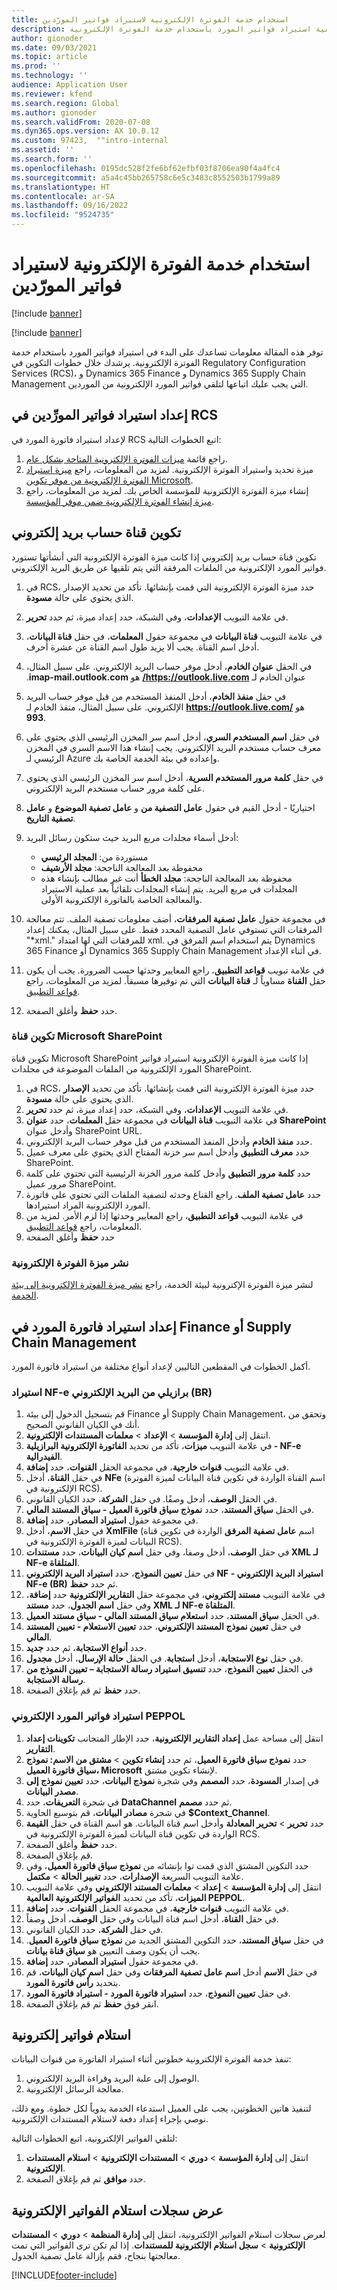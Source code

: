 ```yaml
---
title: استخدام خدمة الفوترة الإلكترونية لاستيراد فواتير المورّدين
description: توفر هذه المقالة معلومات عن كيفية استيراد فواتير المورد باستخدام خدمة الفوترة الإلكترونية.
author: gionoder
ms.date: 09/03/2021
ms.topic: article
ms.prod: ''
ms.technology: ''
audience: Application User
ms.reviewer: kfend
ms.search.region: Global
ms.author: gionoder
ms.search.validFrom: 2020-07-08
ms.dyn365.ops.version: AX 10.0.12
ms.custom: 97423,  ""intro-internal
ms.assetid: ''
ms.search.form: ''
ms.openlocfilehash: 0195dc528f2fe6bf62efbf03f8706ea90f4a4fc4
ms.sourcegitcommit: a5a4c45bb265758c6e5c3483c8552503b1799a89
ms.translationtype: HT
ms.contentlocale: ar-SA
ms.lasthandoff: 09/16/2022
ms.locfileid: "9524735"
---
```

# <a name="use-the-electronic-invoicing-service-to-import-vendor-invoices"></a>استخدام خدمة الفوترة الإلكترونية لاستيراد فواتير المورّدين

[!include [banner](../includes/banner.md)]

[!include [banner](../includes/preview-banner.md)]

توفر هذه المقالة معلومات تساعدك على البدء في استيراد فواتير المورد باستخدام خدمة الفوترة الإلكترونية. يرشدك خلال خطوات التكوين في Regulatory Configuration Services‏ (RCS)، و Dynamics 365 Finance و Dynamics 365 Supply Chain Management التي يجب عليك اتباعها لتلقي فواتير المورد الإلكترونية من الموردين.

## <a name="set-up-vendor-invoice-import-in-rcs"></a>إعداد استيراد فواتير المورِّدين في RCS
لإعداد استيراد فاتورة المورد في RCS اتبع الخطوات التالية:

1. راجع قائمة [ميزات الفوترة الإلكترونية المتاحة بشكل عام](e-invoicing-configuration-rcs.md#generally-available-features).
2. ميزة تحديد واستيراد الفوترة الإلكترونية. لمزيد من المعلومات، راجع [ميزة استيراد الفوترة الإلكترونية من موفر تكوين Microsoft](e-invoicing-get-started.md#import-an-electronic-invoicing-feature-from-the-microsoft-configuration-provider).
3. إنشاء ميزة الفوترة الإلكترونية للمؤسسة الخاص بك. لمزيد من المعلومات، راجع [ميزة إنشاء الفوترة الإلكترونية ضمن موفر المؤسسة](e-invoicing-get-started.md#create-an-electronic-invoicing-feature-under-your-organization-provider).

## <a name="configure-an-email-account-channel"></a>تكوين قناة حساب بريد إلكتروني

تكوين قناة حساب بريد إلكتروني إذا كانت ميزة الفوترة الإلكترونية التي أنشأتها تستورد فواتير المورد الإلكترونية من الملفات المرفقة التي يتم تلقيها عن طريق البريد الإلكتروني.

1. في RCS، حدد ميزة الفوترة الإلكترونية التي قمت بإنشائها. تأكد من تحديد الإصدار الذي يحتوي على حالة **مسودة**.
2. في علامة التبويب **الإعدادات**، وفي الشبكة، حدد إعداد ميزة، ثم حدد **تحرير**.
3. في علامة التبويب **قناة البيانات** في مجموعة حقول **المعلمات**، في حقل **قناة البيانات**، أدخل اسم القناة. يجب ألا يزيد طول اسم القناة عن عشرة أحرف.
4. في الحقل **‏‫عنوان الخادم**، أدخل موفر حساب البريد الإلكتروني. على سبيل المثال، عنوان الخادم لـ **https://outlook.live.com/** هو **imap-mail.outlook.com**.
5. في حقل **منفذ الخادم**، أدخل المنفذ المستخدم من قبل موفر حساب البريد الإلكتروني. على سبيل المثال، منفذ الخادم لـ **https://outlook.live.com/** هو **993**.
6. في حقل **اسم المستخدم السري**، أدخل اسم سر المخزن الرئيسي الذي يحتوي على معرف حساب مستخدم البريد الإلكتروني. يجب إنشاء هذا الاسم السري في المخزن الرئيسي لـ Azure وإعداده في بيئة الخدمة الخاصة بك. 
7. في حقل **كلمة مرور المستخدم السرية**، أدخل اسم سر المخزن الرئيسي الذي يحتوي على كلمة مرور حساب مستخدم البريد الإلكتروني.
8. اختياريًا - أدخل القيم في حقول **عامل التصفية من** و **عامل تصفية الموضوع** و **عامل تصفية التاريخ**.
9. أدخل أسماء مجلدات مربع البريد حيث ستكون رسائل البريد:

    - مستوردة من: **المجلد الرئيسي**
    - محفوظة بعد المعالجة الناجحة: **مجلد الأرشيف**
    - محفوظة بعد المعالجة الناجحة: **مجلد الخطأ** أنت غير مطالب بإنشاء هذه المجلدات في مربع البريد. يتم إنشاء المجلدات تلقائياً بعد عملية الاستيراد والمعالجة الخاصة بالفاتورة الإلكترونية الأولى. 
   
10. في مجموعة حقول **عامل تصفية المرفقات**، أضف معلومات تصفية الملف. تتم معالجة المرفقات التي تستوفي عامل التصفية المحدد فقط. على سبيل المثال، يمكنك إعداد "\*xml." للمرفقات التي لها امتداد xml. يتم استخدام اسم المرفق في Dynamics 365 Finance أو Dynamics 365 Supply Chain Management في أثناء الإعداد. 
11. في علامة تبويب **قواعد التطبيق**، راجع المعايير وحدثها حسب الضرورة. يجب أن يكون حقل **القناة** مساوياً لـ **قناة البيانات** التي تم توفيرها مسبقاً. لمزيد من المعلومات، راجع [قواعد التطبيق‬](e-invoicing-configuration-rcs.md#applicability-rules).
12. حدد **حفظ** وأغلق الصفحة.

### <a name="configure-a-microsoft-sharepoint-channel"></a>تكوين قناة Microsoft SharePoint

تكوين قناة Microsoft SharePoint إذا كانت ميزة الفوترة الإلكترونية استيراد فواتير المورد الإلكترونية من الملفات الموضوعة في مجلدات SharePoint.

1. في RCS، حدد ميزة الفوترة الإلكترونية التي قمت بإنشائها. تأكد من تحديد **الإصدار** الذي يحتوي على حالة **مسودة**.
2. في علامة التبويب **الإعدادات**، وفي الشبكة، حدد إعداد ميزة، ثم حدد **تحرير**.
3. في علامة التبويب **قناة البيانات** في مجموعة حقل **المعلمات**، حدد **عنوان SharePoint** وأدخل عنوان SharePoint URL.
4. حدد **منفذ الخادم** وأدخل المنفذ المستخدم من قبل موفر حساب البريد الإلكتروني.
5. حدد **معرف التطبيق** وأدخل اسم سر خزنة المفتاح الذي يحتوي على معرف عميل SharePoint.
6. حدد **كلمة مرور التطبيق** وأدخل كلمة مرور الخزنة الرئيسية التي تحتوي على كلمة مرور عميل SharePoint.
7. حدد **عامل تصفية الملف**. راجع القناع وحدثه لتصفية الملفات التي تحتوي على فاتورة المورد الإلكترونية المراد استيرادها.
8. في علامة التبويب **قواعد التطبيق**، راجع المعايير وحدثها إذا لزم الأمر. لمزيد من المعلومات، راجع [قواعد التطبيق‬](e-invoicing-configuration-rcs.md#applicability-rules).
9. حدد **حفظ** وأغلق الصفحة

### <a name="deploy-an-electronic-invoicing-feature"></a>نشر ميزة الفوترة الإلكترونية

لنشر ميزة الفوترة الإكترونية لبيئة الخدمة، راجع [نشر ميزة الفوترة الإلكترونية إلى بيئة الخدمة](e-invoicing-get-started.md#deploy-the-electronic-invoicing-feature-to-service-environment).

## <a name="set-up-vendor-invoice-import-in-finance-or-supply-chain-management"></a>إعداد استيراد فاتورة المورد في Finance أو Supply Chain Management
أكمل الخطوات في المقطعين التاليين لإعداد أنواع مختلفة من استيراد فاتورة المورد.

### <a name="import-brazilian-nf-e-from-email"></a>استيراد NF-e برازيلي من البريد الإلكتروني (BR)

1. قم بتسجيل الدخول إلى بيئة Finance أو Supply Chain Management، وتحقق من أنك في الكيان القانوني الصحيح.
2. انتقل إلى **إدارة المؤسسة** > **الإعداد** > **معلمات المستندات الإلكترونية**.
3. في علامة التبويب **ميزات**، تأكد من تحديد **الفاتورة الإلكترونية البرازيلية - NF-e الفيدرالية**.
4. في علامة التبويب **قنوات خارجية**، في مجموعة الحقل **القنوات**، حدد **إضافة**.
5. في حقل **القناة**، أدخل **NFe** (اسم القناة الواردة في تكوين قناة البيانات لميزة الفوترة الإلكترونية في RCS).
6. في الحقل **الوصف**، أدخل وصفًا. في حقل **الشركة**، حدد الكيان القانوني.
7. في الحقل **سياق المستند**، حدد **نموذج سياق فاتورة العميل - سياق المستند المالي**.
8. في مجموعة حقول **استيراد المصادر**، حدد **إضافة**.
9. في حقل **الاسم**، أدخل **XmlFile** (اسم **عامل تصفية المرفق** الواردة في تكوين قناة البيانات لميزة الفوترة الإلكترونية في RCS).
10. في حقل **الوصف**، أدخل وصفا، وفي حقل **اسم كيان البيانات**، حدد **مستندات XML لـ NF-e المتلقاة**.
11. في حقل **تعيين النموذج**، حدد **استيراد البريد الإلكتروني NF - استيراد البريد الإلكتروني NF-e (BR)** ثم حدد **حفظ**.
12. في علامة التبويب **مستند إلكتروني**، في مجموعة حقل **التقارير الإلكترونية** حدد **إضافة**، وفي حقل **اسم الجدول**، حدد **مستند XML لـ NF-e المتلقاة**.
13. في الحقل **سياق المستند**، حدد **استعلام سياق المستند المالي - سياق مستند العميل**.
14. في حقل **تعيين نموذج المستند الإلكتروني**، حدد **تعيين الاستعلام - تعيين المستند المالي**.
15. حدد **أنواع الاستجابة**، ثم حدد **جديد**.
16. في حقل **نوع الاستجابة**، أدخل **استجابة**. في الحقل **حالة الإرسال**، أدخل **مجدول**.
17. في الحقل **تعيين النموذج**، حدد **تنسيق استيراد رسالة الاستجابة – تعيين النموذج من رسالة الاستجابة**.
18. حدد **حفظ** ثم قم بإغلاق الصفحة.

### <a name="import-peppol-electronic-vendor-invoices"></a>استيراد فواتير المورد الإلكتروني PEPPOL

1. انتقل إلى مساحة عمل **إعداد التقارير الإلكترونية**، حدد الإطار المتجانب **تكوينات إعداد التقارير**.
2. حدد **نموذج سياق فاتورة العميل**، ثم حدد **إنشاء تكوين** > **مشتق من الاسم: نموذج سياق فاتورة العميل، Microsoft** لإنشاء تكوين مشتق.
3. في إصدار **المسودة**، حدد **المصمم** وفي شجرة **نموذج البيانات**، حدد **تعيين نموذج إلى مصدر البيانات**.
4. في شجرة **التعريفات**، حدد **DataChannel** ثم حدد **مصمم**.
5. في شجرة **مصادر البيانات**، قم بتوسيع الحاوية **$Context\_Channel**. 
6. في حقل **القيمة‏‎** حدد **تحرير** > **‏‫تحرير المعادلة‬** وأدخل اسم قناة البيانات. هو اسم القناة الواردة في تكوين قناة البيانات لميزة الفوترة الإلكترونية في RCS. 
7. حدد **حفظ** وأغلق الصفحة.
8. قم بإغلاق الصفحة.
9. حدد التكوين المشتق الذي قمت توا بإنشائه من **نموذج سياق فاتورة العميل**، وفي علامة التبويب السريعة **الإصدارات**، حدد **تغيير الحالة** > **مكتمل**.
10. انتقل إلى **إدارة المؤسسة** > **إعداد** > **معلمات المستند الإلكتروني** وفي علامة التبويب **الميزات**، تأكد من تحديد **الفواتير الإلكترونية العالمية PEPPOL**. 
11. في علامة التبويب **قنوات خارجية**، في مجموعة الحقل **القنوات**، حدد **إضافة**.
12. في حقل **القناة**، أدخل اسم قناة البيانات وفي حقل **الوصف**، أدخل وصفاً.
13. في حقل **الشركة**، حدد الكيان القانوني. 
14. في حقل **سياق المستند**، حدد التكوين المشتق الجديد من **نموذج سياق فاتورة العميل**. يجب أن يكون وصف التعيين هو **سياق قناة بيانات**.
15. في مجموعة حقول **استيراد المصادر**، حدد **إضافة**.
16. في حقل **الاسم** أدخل **اسم عامل تصفية المرفقات** وفي حقل **اسم كيان البيانات**، قم بتحديد **رأس فاتورة المورد**.
17. في حقل **تعيين النموذج**، حدد **استيراد فاتورة المورد - استيراد فاتورة المورد**.
18. انقر فوق **حفظ** ثم قم بإغلاق الصفحة.


## <a name="receive-electronic-invoices"></a>استلام فواتير إلكترونية

تنفذ خدمة الفوترة الإلكترونية خطوتين أثناء استيراد الفاتورة من قنوات البيانات:

1. الوصول إلى علبة البريد وقراءة البريد الإلكتروني.
2. معالجة الرسائل الإلكترونية. 
    
لتنفيذ هاتين الخطوتين، يجب على العميل استدعاء الخدمة يدوياً لكل خطوة. ومع ذلك، نوصي بإجراء إعداد دفعة لاستلام المستندات الإلكترونية.

لتلقي الفواتير الإلكترونية، اتبع الخطوات التالية:

1. انتقل إلى **إدارة المؤسسة** > **دوري** > **المستندات الإلكترونية** > **استلام المستندات الإلكترونية**.
2. حدد **موافق** ثم قم بإغلاق الصفحة.


## <a name="view-receive-logs-for-electronic-invoices"></a>عرض سجلات استلام الفواتير الإلكترونية

لعرض سجلات استلام الفواتير الإلكترونية، انتقل إلى **إدارة المنظمة** > **دوري** > **المستندات الإلكترونية** > **سجل استلام الإلكترونية للمستندات**.
إذا لم تكن ترى الفواتير التي تمت معالجتها بنجاح، فقم بإزالة عامل تصفية الجدول.


[!INCLUDE[footer-include](../../includes/footer-banner.md)]
